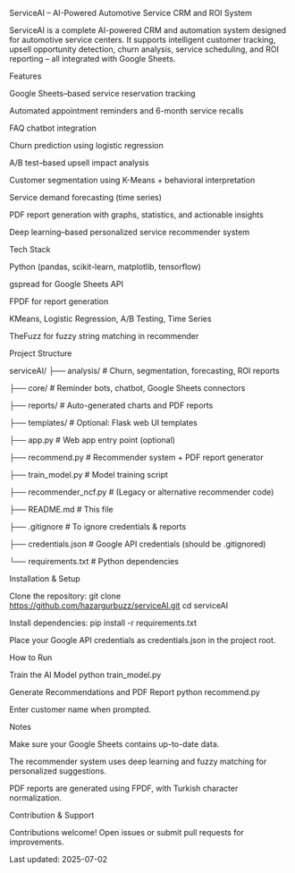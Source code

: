 ServiceAI – AI-Powered Automotive Service CRM and ROI System

ServiceAI is a complete AI-powered CRM and automation system designed for automotive service centers. It supports intelligent customer tracking, upsell opportunity detection, churn analysis, service scheduling, and ROI reporting – all integrated with Google Sheets.

Features

Google Sheets–based service reservation tracking

Automated appointment reminders and 6-month service recalls

FAQ chatbot integration

Churn prediction using logistic regression

A/B test–based upsell impact analysis

Customer segmentation using K-Means + behavioral interpretation

Service demand forecasting (time series)

PDF report generation with graphs, statistics, and actionable insights

Deep learning–based personalized service recommender system

Tech Stack

Python (pandas, scikit-learn, matplotlib, tensorflow)

gspread for Google Sheets API

FPDF for report generation

KMeans, Logistic Regression, A/B Testing, Time Series

TheFuzz for fuzzy string matching in recommender

Project Structure

serviceAI/
├── analysis/ # Churn, segmentation, forecasting, ROI reports

├── core/ # Reminder bots, chatbot, Google Sheets connectors

├── reports/ # Auto-generated charts and PDF reports

├── templates/ # Optional: Flask web UI templates

├── app.py # Web app entry point (optional)

├── recommend.py # Recommender system + PDF report generator

├── train_model.py # Model training script

├── recommender_ncf.py # (Legacy or alternative recommender code)

├── README.md # This file

├── .gitignore # To ignore credentials & reports

├── credentials.json # Google API credentials (should be .gitignored)

└── requirements.txt # Python dependencies

Installation & Setup

Clone the repository:
git clone https://github.com/hazargurbuzz/serviceAI.git
cd serviceAI

Install dependencies:
pip install -r requirements.txt

Place your Google API credentials as credentials.json in the project root.

How to Run

Train the AI Model
python train_model.py

Generate Recommendations and PDF Report
python recommend.py

Enter customer name when prompted.

Notes

Make sure your Google Sheets contains up-to-date data.

The recommender system uses deep learning and fuzzy matching for personalized suggestions.

PDF reports are generated using FPDF, with Turkish character normalization.

Contribution & Support

Contributions welcome! Open issues or submit pull requests for improvements.

Last updated: 2025-07-02
